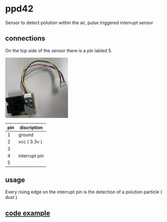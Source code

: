 # ppd42

Sensor to detect polution within the air, pulse triggered interrupt sensor

## connections

On the top side of the sensor there is a pin labled 5.

<img src="../../Photos/unkown.jpg" alt="DPK SU2AV-0" width="200">

| pin | discription |
|-----|-------------|
| 1 | ground |
| 2 | vcc ( 3.3v ) |
| 3 |  |
| 4 | interrupt pin |
| 5 |  |

## usage

Every rising edge on the interrupt pin is the detection of a polution particle ( dust ).

## [code example](./PPD42.ino)
